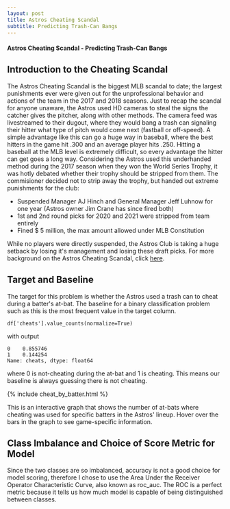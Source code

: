 ```yaml
---
layout: post
title: Astros Cheating Scandal
subtitle: Predicting Trash-Can Bangs
---
```


#### Astros Cheating Scandal - Predicting Trash-Can Bangs

## Introduction to the Cheating Scandal

The Astros Cheating Scandal is the biggest MLB scandal to date; the largest punishments ever were given out for the 
unprofessional behavior and actions of the team in the 2017 and 2018 seasons. Just to recap the scandal for anyone unaware, 
the Astros used HD cameras to steal the signs the catcher gives the pitcher, along with other methods. The camera feed was 
livestreamed to their dugout, where they would bang a trash can signaling their hitter what type of pitch would come next 
(fastball or off-speed). A simple advantage like this can go a huge way in baseball, where the best hitters in the game 
hit .300 and an average player hits .250. Hitting a baseball at the MLB level is extremely difficult, so every advantage 
the hitter can get goes a long way. Considering the Astros used this underhanded method during the 2017 season when they won 
the World Series Trophy, it was hotly debated whether their trophy should be stripped from them. The commisioner decided not 
to strip away the trophy, but handed out extreme punishments for the club: 

-   Suspended Manager AJ Hinch and General Manager Jeff Luhnow for one year (Astros owner Jim Crane has since fired both)
-   1st and 2nd round picks for 2020 and 2021 were stripped from team entirely
-   Fined $ 5 million, the max amount allowed under MLB Constitution

While no players were directly suspended, the Astros Club is taking a huge setback by losing it's management and losing these 
draft picks. For more background on the Astros Cheating Scandal, click [here](https://www.si.com/mlb/2020/01/13/houston-astros-cheating-punishment).

## Target and Baseline

The target for this problem is whether the Astros used a trash can to cheat during a batter's at-bat.
The baseline for a binary classification problem such as this is the most frequent value in the target column.

~~~
df['cheats'].value_counts(normalize=True)
~~~
with output
~~~
0    0.855746
1    0.144254
Name: cheats, dtype: float64
~~~

where 0 is not-cheating during the at-bat and 1 is cheating. This means our baseline is always guessing there is not cheating.

{% include cheat_by_batter.html %}

This is an interactive graph that shows the number of at-bats where cheating was used for specific batters in the Astros' lineup. Hover over the bars in the graph to see game-specific information.

## Class Imbalance and Choice of Score Metric for Model

Since the two classes are so imbalanced, accuracy is not a good choice for model scoring, therefore I chose to use the Area Under the Receiver Operator Characteristic Curve, also known as roc_auc. The ROC is a perfect metric because it tells us how much model is capable of being distinguished between classes.
